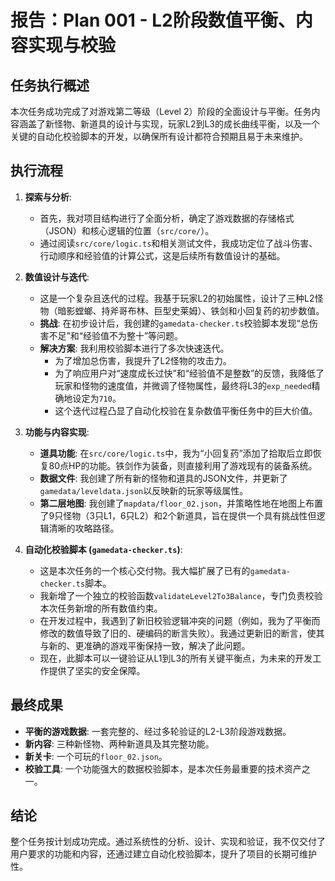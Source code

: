 # 报告：Plan 001 - L2阶段数值平衡、内容实现与校验

## 任务执行概述

本次任务成功完成了对游戏第二等级（Level 2）阶段的全面设计与平衡。任务内容涵盖了新怪物、新道具的设计与实现，玩家L2到L3的成长曲线平衡，以及一个关键的自动化校验脚本的开发，以确保所有设计都符合预期且易于未来维护。

## 执行流程

1.  **探索与分析**:
    *   首先，我对项目结构进行了全面分析，确定了游戏数据的存储格式（JSON）和核心逻辑的位置（`src/core/`）。
    *   通过阅读`src/core/logic.ts`和相关测试文件，我成功定位了战斗伤害、行动顺序和经验值的计算公式，这是后续所有数值设计的基础。

2.  **数值设计与迭代**:
    *   这是一个复杂且迭代的过程。我基于玩家L2的初始属性，设计了三种L2怪物（暗影螳螂、持斧哥布林、巨型史莱姆）、铁剑和小回复药的初步数值。
    *   **挑战**: 在初步设计后，我创建的`gamedata-checker.ts`校验脚本发现“总伤害不足”和“经验值不为整十”等问题。
    *   **解决方案**: 我利用校验脚本进行了多次快速迭代。
        *   为了增加总伤害，我提升了L2怪物的攻击力。
        *   为了响应用户对“速度成长过快”和“经验值不是整数”的反馈，我降低了玩家和怪物的速度值，并微调了怪物属性，最终将L3的`exp_needed`精确地设定为`710`。
        *   这个迭代过程凸显了自动化校验在复杂数值平衡任务中的巨大价值。

3.  **功能与内容实现**:
    *   **道具功能**: 在`src/core/logic.ts`中，我为“小回复药”添加了拾取后立即恢复80点HP的功能。铁剑作为装备，则直接利用了游戏现有的装备系统。
    *   **数据文件**: 我创建了所有新的怪物和道具的JSON文件，并更新了`gamedata/leveldata.json`以反映新的玩家等级属性。
    *   **第二层地图**: 我创建了`mapdata/floor_02.json`，并策略性地在地图上布置了9只怪物（3只L1，6只L2）和2个新道具，旨在提供一个具有挑战性但逻辑清晰的攻略路径。

4.  **自动化校验脚本 (`gamedata-checker.ts`)**:
    *   这是本次任务的一个核心交付物。我大幅扩展了已有的`gamedata-checker.ts`脚本。
    *   我新增了一个独立的校验函数`validateLevel2To3Balance`，专门负责校验本次任务新增的所有数值约束。
    *   在开发过程中，我遇到了新旧校验逻辑冲突的问题（例如，我为了平衡而修改的数值导致了旧的、硬编码的断言失败）。我通过更新旧的断言，使其与新的、更准确的游戏平衡保持一致，解决了此问题。
    *   现在，此脚本可以一键验证从L1到L3的所有关键平衡点，为未来的开发工作提供了坚实的安全保障。

## 最终成果

*   **平衡的游戏数据**: 一套完整的、经过多轮验证的L2-L3阶段游戏数据。
*   **新内容**: 三种新怪物、两种新道具及其完整功能。
*   **新关卡**: 一个可玩的`floor_02.json`。
*   **校验工具**: 一个功能强大的数据校验脚本，是本次任务最重要的技术资产之一。

## 结论

整个任务按计划成功完成。通过系统性的分析、设计、实现和验证，我不仅交付了用户要求的功能和内容，还通过建立自动化校验脚本，提升了项目的长期可维护性。

